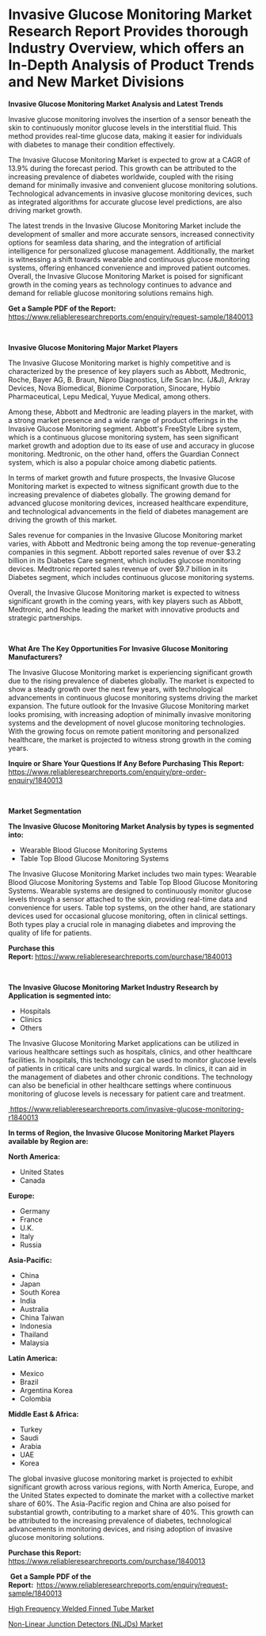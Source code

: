 <p><h1>Invasive Glucose Monitoring Market Research Report Provides thorough Industry Overview, which offers an In-Depth Analysis of Product Trends and New Market Divisions</h1></p><p><strong>Invasive Glucose Monitoring Market Analysis and Latest Trends</strong></p>
<p><p>Invasive glucose monitoring involves the insertion of a sensor beneath the skin to continuously monitor glucose levels in the interstitial fluid. This method provides real-time glucose data, making it easier for individuals with diabetes to manage their condition effectively.</p><p>The Invasive Glucose Monitoring Market is expected to grow at a CAGR of 13.9% during the forecast period. This growth can be attributed to the increasing prevalence of diabetes worldwide, coupled with the rising demand for minimally invasive and convenient glucose monitoring solutions. Technological advancements in invasive glucose monitoring devices, such as integrated algorithms for accurate glucose level predictions, are also driving market growth.</p><p>The latest trends in the Invasive Glucose Monitoring Market include the development of smaller and more accurate sensors, increased connectivity options for seamless data sharing, and the integration of artificial intelligence for personalized glucose management. Additionally, the market is witnessing a shift towards wearable and continuous glucose monitoring systems, offering enhanced convenience and improved patient outcomes. Overall, the Invasive Glucose Monitoring Market is poised for significant growth in the coming years as technology continues to advance and demand for reliable glucose monitoring solutions remains high.</p></p>
<p><strong>Get a Sample PDF of the Report:&nbsp;</strong> <a href="https://www.reliableresearchreports.com/enquiry/request-sample/1840013">https://www.reliableresearchreports.com/enquiry/request-sample/1840013</a></p>
<p>&nbsp;</p>
<p><strong>Invasive Glucose Monitoring Major Market Players</strong></p>
<p><p>The Invasive Glucose Monitoring market is highly competitive and is characterized by the presence of key players such as Abbott, Medtronic, Roche, Bayer AG, B. Braun, Nipro Diagnostics, Life Scan Inc. (J&J), Arkray Devices, Nova Biomedical, Bionime Corporation, Sinocare, Hybio Pharmaceutical, Lepu Medical, Yuyue Medical, among others.</p><p>Among these, Abbott and Medtronic are leading players in the market, with a strong market presence and a wide range of product offerings in the Invasive Glucose Monitoring segment. Abbott's FreeStyle Libre system, which is a continuous glucose monitoring system, has seen significant market growth and adoption due to its ease of use and accuracy in glucose monitoring. Medtronic, on the other hand, offers the Guardian Connect system, which is also a popular choice among diabetic patients.</p><p>In terms of market growth and future prospects, the Invasive Glucose Monitoring market is expected to witness significant growth due to the increasing prevalence of diabetes globally. The growing demand for advanced glucose monitoring devices, increased healthcare expenditure, and technological advancements in the field of diabetes management are driving the growth of this market.</p><p>Sales revenue for companies in the Invasive Glucose Monitoring market varies, with Abbott and Medtronic being among the top revenue-generating companies in this segment. Abbott reported sales revenue of over $3.2 billion in its Diabetes Care segment, which includes glucose monitoring devices. Medtronic reported sales revenue of over $9.7 billion in its Diabetes segment, which includes continuous glucose monitoring systems.</p><p>Overall, the Invasive Glucose Monitoring market is expected to witness significant growth in the coming years, with key players such as Abbott, Medtronic, and Roche leading the market with innovative products and strategic partnerships.</p></p>
<p>&nbsp;</p>
<p><strong>What Are The Key Opportunities For Invasive Glucose Monitoring Manufacturers?</strong></p>
<p><p>The Invasive Glucose Monitoring market is experiencing significant growth due to the rising prevalence of diabetes globally. The market is expected to show a steady growth over the next few years, with technological advancements in continuous glucose monitoring systems driving the market expansion. The future outlook for the Invasive Glucose Monitoring market looks promising, with increasing adoption of minimally invasive monitoring systems and the development of novel glucose monitoring technologies. With the growing focus on remote patient monitoring and personalized healthcare, the market is projected to witness strong growth in the coming years.</p></p>
<p><strong>Inquire or Share Your Questions If Any Before Purchasing This Report:</strong> <a href="https://www.reliableresearchreports.com/enquiry/pre-order-enquiry/1840013">https://www.reliableresearchreports.com/enquiry/pre-order-enquiry/1840013</a></p>
<p>&nbsp;</p>
<p><strong>Market Segmentation</strong></p>
<p><strong>The Invasive Glucose Monitoring Market Analysis by types is segmented into:</strong></p>
<p><ul><li>Wearable Blood Glucose Monitoring Systems</li><li>Table Top Blood Glucose Monitoring Systems</li></ul></p>
<p><p>The Invasive Glucose Monitoring Market includes two main types: Wearable Blood Glucose Monitoring Systems and Table Top Blood Glucose Monitoring Systems. Wearable systems are designed to continuously monitor glucose levels through a sensor attached to the skin, providing real-time data and convenience for users. Table top systems, on the other hand, are stationary devices used for occasional glucose monitoring, often in clinical settings. Both types play a crucial role in managing diabetes and improving the quality of life for patients.</p></p>
<p><strong>Purchase this Report:&nbsp;</strong><a href="https://www.reliableresearchreports.com/purchase/1840013">https://www.reliableresearchreports.com/purchase/1840013</a></p>
<p>&nbsp;</p>
<p><strong>The Invasive Glucose Monitoring Market Industry Research by Application is segmented into:</strong></p>
<p><ul><li>Hospitals</li><li>Clinics</li><li>Others</li></ul></p>
<p><p>The Invasive Glucose Monitoring Market applications can be utilized in various healthcare settings such as hospitals, clinics, and other healthcare facilities. In hospitals, this technology can be used to monitor glucose levels of patients in critical care units and surgical wards. In clinics, it can aid in the management of diabetes and other chronic conditions. The technology can also be beneficial in other healthcare settings where continuous monitoring of glucose levels is necessary for patient care and treatment.</p></p>
<p><a href="https://www.reliableresearchreports.com/invasive-glucose-monitoring-r1840013">&nbsp;https://www.reliableresearchreports.com/invasive-glucose-monitoring-r1840013</a></p>
<p><strong>In terms of Region, the Invasive Glucose Monitoring Market Players available by Region are:</strong></p>
<p>
    <p> <strong> North America: </strong>
        <ul>
            <li>United States</li>
            <li>Canada</li>
        </ul>
        </p> 
    <p> <strong> Europe: </strong>
        <ul>
            <li>Germany</li>
            <li>France</li>
            <li>U.K.</li>
            <li>Italy</li>
            <li>Russia</li>
        </ul>
        </p> 
    <p> <strong> Asia-Pacific: </strong>
        <ul>
            <li>China</li>
            <li>Japan</li>
            <li>South Korea</li>
            <li>India</li>
            <li>Australia</li>
            <li>China Taiwan</li>
            <li>Indonesia</li>
            <li>Thailand</li>
            <li>Malaysia</li>
        </ul>
        </p> 
    <p> <strong> Latin America: </strong>
        <ul>
            <li>Mexico</li>
            <li>Brazil</li>
            <li>Argentina Korea</li>
            <li>Colombia</li>
        </ul>
        </p> 
    <p> <strong> Middle East & Africa: </strong>
        <ul>
            <li>Turkey</li>
            <li>Saudi</li>
            <li>Arabia</li>
            <li>UAE</li>
            <li>Korea</li>
        </ul>
    </p>
    </p>
<p><p>The global invasive glucose monitoring market is projected to exhibit significant growth across various regions, with North America, Europe, and the United States expected to dominate the market with a collective market share of 60%. The Asia-Pacific region and China are also poised for substantial growth, contributing to a market share of 40%. This growth can be attributed to the increasing prevalence of diabetes, technological advancements in monitoring devices, and rising adoption of invasive glucose monitoring solutions.</p></p>
<p><strong>Purchase this Report: </strong><a href="https://www.reliableresearchreports.com/purchase/1840013">https://www.reliableresearchreports.com/purchase/1840013</a></p>
<p>&nbsp;<strong>Get a Sample PDF of the Report:&nbsp;&nbsp;</strong><a href="https://www.reliableresearchreports.com/enquiry/request-sample/1840013">https://www.reliableresearchreports.com/enquiry/request-sample/1840013</a></p>
<p><strong></strong></p>
<p><p><a href="https://github.com/nafiafirdania/Market-Research-Report-List-1/blob/main/high-frequency-welded-finned-tube-market.md">High Frequency Welded Finned Tube Market</a></p><p><a href="https://github.com/kulaberyasin52/Market-Research-Report-List-1/blob/main/non-linear-junction-detectors-nljds-market.md">Non-Linear Junction Detectors (NLJDs) Market</a></p></p>